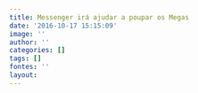 ```yaml
---
title: Messenger irá ajudar a poupar os Megas
date: '2016-10-17 15:15:09'
image: ''
author: ''
categories: []
tags: []
fontes: ''
layout: 
---
```

